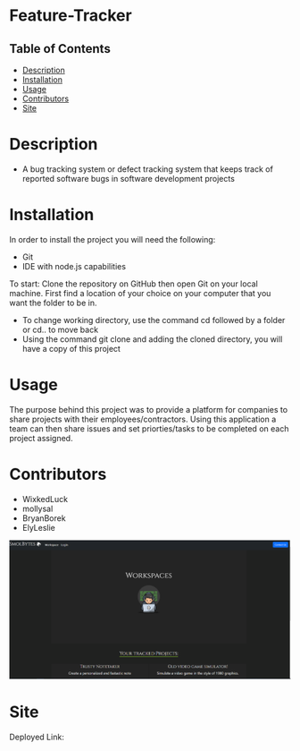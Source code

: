 # Feature-Tracker

## Table of Contents
* [Description](#description)
* [Installation](#installation)
* [Usage](#usage)
 * [Contributors](#contributors)
 * [Site](#site)

# Description
- A bug tracking system or defect tracking system that keeps track of reported software bugs in software development projects


# Installation
In order to install the project you will need the following: 
- Git
- IDE with node.js capabilities 

To start: 
Clone the repository on GitHub then open Git on your local machine. First find a location of your choice on your computer that you want the folder to be in.
- To change working directory, use the command cd followed by a folder or cd.. to move back  
- Using the command git clone and adding the cloned directory, you will have a copy of this project


# Usage 
The purpose behind this project was to provide a platform for companies to share projects with their employees/contractors. Using this application a team can then share issues and set priorties/tasks to be completed on each project assigned.   


# Contributors
- WixkedLuck
- mollysal
- BryanBorek
- ElyLeslie

![Workspace-Demo](./client/src/images/workspace.PNG)
# Site
Deployed Link: 
